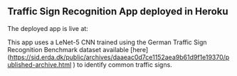 ## Traffic Sign Recognition App deployed in Heroku

The deployed app is live at: 

This app uses a LeNet-5 CNN trained using the German
Traffic Sign Recognition Benchmark dataset available [here]
(https://sid.erda.dk/public/archives/daaeac0d7ce1152aea9b61d9f1e19370/published-archive.html
) to identify common traffic signs.
